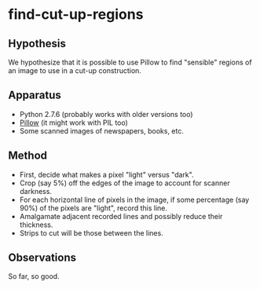find-cut-up-regions
===================

Hypothesis
----------

We hypothesize that it is possible to use Pillow to find "sensible" regions
of an image to use in a cut-up construction.

Apparatus
---------

*   Python 2.7.6 (probably works with older versions too)
*   [Pillow](http://python-pillow.github.io/) (it might work with PIL too)
*   Some scanned images of newspapers, books, etc.

Method
------

*   First, decide what makes a pixel "light" versus "dark".
*   Crop (say 5%) off the edges of the image to account for scanner darkness.
*   For each horizontal line of pixels in the image, if some percentage
    (say 90%) of the pixels are "light", record this line.
*   Amalgamate adjacent recorded lines and possibly reduce their thickness.
*   Strips to cut will be those between the lines.

Observations
------------

So far, so good.
